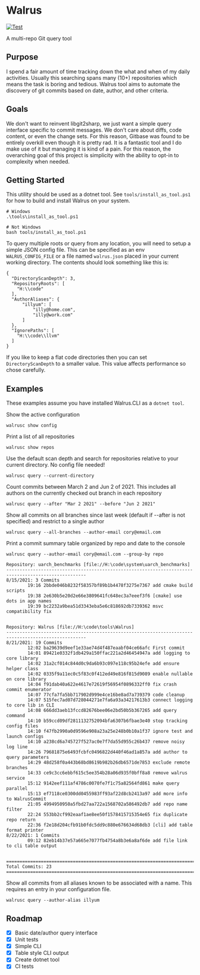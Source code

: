 # Walrus

[![Test](https://github.com/corytodd/Walrus/actions/workflows/run_tests.yml/badge.svg)](https://github.com/corytodd/Walrus/actions/workflows/run_tests.yml)

A multi-repo Git query tool

## Purpose

I spend a fair amount of time tracking down the what and when of my daily activities. Usually this searching spans many (10+) repositories which means the task is boring and tedious. Walrus
tool aims to automate the discovery of git commits based on date, author, and other criteria.

## Goals

We don't want to reinvent libgit2sharp, we just want a simple query interface specific to commit messages. We don't care about diffs, code content, or even the change sets.
For this reason, Gitbase was found to be entirely overkill even though it is pretty rad. It is a fantastic tool and I do make use of it but managing it is kind of a pain. For this reason, the
overarching goal of this project is simplicity with the ability to opt-in to complexity when needed.

## Getting Started

This utility should be used as a dotnet tool. See `tools/install_as_tool.ps1` for how to build and install Walrus on your system.

```
# Windows
.\tools\install_as_tool.ps1

# Not Windows
bash tools/install_as_tool.ps1
```

To query multiple roots or query from any location, you will need to setup a simple JSON config file. This can be specified as an env `WALRUS_CONFIG_FILE` or a file
named `walrus.json` placed in your current working directory. The contents should look something like this is:

```
{
  "DirectoryScanDepth": 3,
  "RepositoryRoots": [
    "H:\\code"
  ],
  "AuthorAliases": {
      "illyum": [
          "illy@home.com",
          "illy@work.com"
      ]
  },
  "IgnorePaths": [
    "H:\\code\\llvm"
  ]
}
```

If you like to keep a flat code directories then you can set `DirectoryScanDepth` to a smaller value. This value affects performance so chose carefully.


## Examples

These examples assume you have installed Walrus.CLI as a `dotnet tool`.

Show the active configuration
```
walrusc show config
```

Print a list of all repositories
```
walrusc show repos
```

Use the default scan depth and search for repositories relative to your current directory. No config file needed!
```
walrusc query --current-directory
```

Count commits between March 2 and Jun 2 of 2021. This includes all authors on the currently checked out branch in each repository
```
walrusc query --after "Mar 2 2021" --before "Jun 2 2021"
```


Show all commits on all branches since last week (default if --after is not specified) and restrict to a single author
```
walrusc query --all-branches --author-email cory@email.com
```

Print a commit summary table organized by repo and date to the console
```
walrusc query --author-email cory@email.com --group-by repo

Repository: uarch_benchmarks [file://H:\code\system\uarch_benchmarks]
----------------------------------------------------------------------------------------------------
8/15/2021: 3 Commits
        19:16 2bbde046b8232f58357bf89b1b4478f3275e7367 add cmake build scripts
        19:38 2e630b5e20d2e66e3809641fc648ec3a7eeef3f6 [cmake] use dots in app names
        19:39 bc2232a9bea51d3343eba5e6c818692db7339362 msvc compatibility fix


Repository: Walrus [file://H:\code\tools\Walrus]
----------------------------------------------------------------------------------------------------
8/21/2021: 19 Commits
        12:02 ba29639d9eef1e33ae74d4f487eaabf04ce66afc First commit
        14:01 89421e0332f1db429a150ffac221a2d46454947a add logging to core library
        14:02 31a2cf014c844d0c9da6b93c097e118c95b24efe add ensure helper class
        14:02 0335f9a11ec0c5f83c0f412ed49e816f815d9089 enable nullable on core library
        14:04 f91dab40a622e4617e72619f56954f0896332ff0 fix crash commit enumerator
        14:07 77cfa7fa5bb717902d999e4ce16be8ad7a739379 code cleanup
        14:07 515fec7ad07d728044271e7fa6a93a34217613b3 connect logging to core lib in CLI
        14:08 666dd3aeb13fccd82676bee06e2bd50b5b367265 add query command
        14:10 b59ccd09df2811132752094bfa6307b6fbae3e40 stop tracking config files
        14:10 f47fb2990a0d9596e908a23a25e248b0b10a1f37 ignore test and launch configs
        14:10 a238cd6a745727f527ac0e7f7da55d955c26b437 remove noisy log line
        14:26 79681875e6493fcbfc0496822d440f46ad1a857a add author to query parameters
        14:29 48d258f0a443b68bd8619b982b26db6571de7853 exclude remote branches
        14:33 ce9c3cc6ebbf615c5ee354b28a06d935f0bff8a8 remove walrus service
        15:12 9142eef111af4786c0070fe7f1c75a82564fd861 make query parallel
        15:13 ef7118ce0300dd0455983ff93af22d8cb2413a97 add more info to WalrusCommit
        21:05 4994950950a5fbd27aa722a1568702a586492db7 add repo name filter
        22:24 553bb2cf992eaaf1ae8ee50f1578415715354e65 fix duplicate repo return
        22:36 f2e18d204cfb91b0fdc5dd9c880e676634d68db3 [cli] add table format printer
8/22/2021: 1 Commits
        09:12 82eb14b37e57a665e7077fb4754a8b3e6a8af6de add file link to cli table output


====================================================================================================
Total Commits: 23
====================================================================================================
```

Show all commits from all aliases known to be associated with a name. This requires an entry in your configuration file.
```
walrusc query --author-alias illyum
```

## Roadmap

- [x] Basic date/author query interface
- [x] Unit tests
- [x] Simple CLI
- [x] Table style CLI output
- [x] Create dotnet tool
- [x] CI tests

